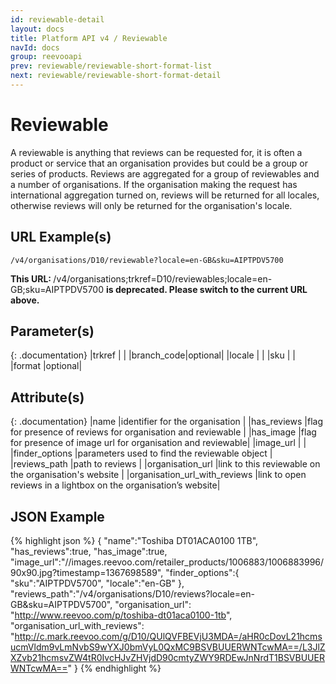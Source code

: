 ```yaml
---
id: reviewable-detail
layout: docs
title: Platform API v4 / Reviewable
navId: docs
group: reevooapi
prev: reviewable/reviewable-short-format-list
next: reviewable/reviewable-short-format-detail
---
```


# Reviewable
A reviewable is anything that reviews can be requested for, it is often a product or service
that an organisation provides but could be a group or series of products. Reviews are aggregated
for a group of reviewables and a number of organisations. If the organisation making the request
has international aggregation turned on, reviews will be returned for all locales, otherwise
reviews will only be returned for the organisation's locale.

## URL Example(s)
`/v4/organisations/D10/reviewable?locale=en-GB&sku=AIPTPDV5700`

<div class="warning">
  <strong>This URL: </strong>
  /v4/organisations;trkref=D10/reviewables;locale=en-GB;sku=AIPTPDV5700
  <strong> is deprecated. Please switch to the current URL above.</strong><br/>
</div>

## Parameter(s)

{: .documentation}
|trkref     |        |
|branch_code|optional|
|locale     |        |
|sku        |        |
|format     |optional|


## Attribute(s)

{: .documentation}
|name                          |identifier for the organisation                               |
|has_reviews                   |flag for presence of reviews for organisation and reviewable  |
|has_image                     |flag for presence of image url for organisation and reviewable|
|image_url                     |                                                              |
|finder_options                |parameters used to find the reviewable object                 |
|reviews_path                  |path to reviews                                               |
|organisation_url              |link to this reviewable on the organisation's website         |
|organisation_url_with_reviews |link to open reviews in a lightbox on the organisation’s website|

## JSON Example
{% highlight json %}
{
   "name":"Toshiba DT01ACA0100 1TB",
   "has_reviews":true,
   "has_image":true,
   "image_url":"//images.reevoo.com/retailer_products/1006883/1006883996/90x90.jpg?timestamp=1367698589",
   "finder_options":{
      "sku":"AIPTPDV5700",
      "locale":"en-GB"
   },
   "reviews_path":"/v4/organisations/D10/reviews?locale=en-GB&sku=AIPTPDV5700",
   "organisation_url": "http://www.reevoo.com/p/toshiba-dt01aca0100-1tb",
   "organisation_url_with_reviews": "http://c.mark.reevoo.com/g/D10/QUlQVFBEVjU3MDA=/aHR0cDovL21hcmsucmVldm9vLmNvbS9wYXJ0bmVyL0QxMC9BSVBUUERWNTcwMA==/L3JlZXZvb21hcmsvZW4tR0IvcHJvZHVjdD90cmtyZWY9RDEwJnNrdT1BSVBUUERWNTcwMA=="
}
{% endhighlight %}
